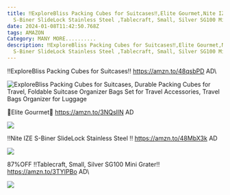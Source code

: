 ```yaml
---
title: ‼️ExploreBliss Packing Cubes for Suitcases‼️,Elite Gourmet,Nite IZE
  S-Biner SlideLock Stainless Steel ,Tablecraft, Small, Silver SG100 Mini Grater
date: 2024-01-08T11:42:50.768Z
tags: AMAZON
Category: MANY MORE..........
description: ‼️ExploreBliss Packing Cubes for Suitcases‼️,Elite Gourmet,Nite IZE
  S-Biner SlideLock Stainless Steel ,Tablecraft, Small, Silver SG100 Mini Grater
---
```


‼️ExploreBliss Packing Cubes for Suitcases‼️
https://amzn.to/48qsbPD
AD\
<!--StartFragment-->

![ExploreBliss Packing Cubes for Suitcases, Durable Packing Cubes for Travel, Foldable Suitcase Organizer Bags Set for Travel Accessories, Travel Bags Organizer for Luggage](https://m.media-amazon.com/images/I/81aCPOMWlML._AC_SX522_.jpg)

<!--EndFragment-->


🌟Elite Gourmet🌟
https://amzn.to/3NQsIlN
AD

<!--StartFragment-->

![](https://m.media-amazon.com/images/I/51PL0tqiqKL._AC_SL1500_.jpg)

<!--EndFragment-->


‼️Nite IZE S-Biner SlideLock Stainless Steel ‼️
https://amzn.to/48MbX3k
AD

<!--StartFragment-->

![](https://m.media-amazon.com/images/I/715T6hx5FtS._AC_SL1500_.jpg)

<!--EndFragment-->




87%OFF
‼️Tablecraft, Small, Silver SG100 Mini Grater‼️
https://amzn.to/3TYIPBo
AD\
<!--StartFragment-->

![](https://m.media-amazon.com/images/I/81GfJt5Cd-L._AC_SL1500_.jpg)

<!--EndFragment-->
